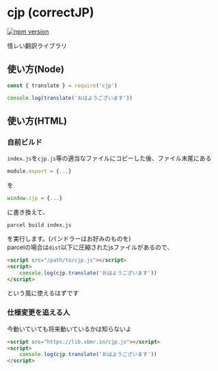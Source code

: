 # cjp (correctJP)

[![npm version](https://badge.fury.io/js/cjp.svg)](https://badge.fury.io/js/cjp)

怪レい翻訳ライブラリ

## 使い方(Node)

```js
const { translate } = require('cjp')

console.log(translate('おはようございます'))
```

## 使い方(HTML)

### 自前ビルド

`index.js`を`cjp.js`等の適当なファイルにコピーした後、ファイル末尾にある

```js
module.export = {...}
```

を

```js
window.cjp = {...}
```

に書き換えて、

```shell
parcel build index.js
```

を実行します。(バンドラーはお好みのものを)  
parcelの場合は`dist`以下に圧縮されたjsファイルがあるので、

```html
<script src="/path/to/cjp.js"></script>
<script>
    console.log(cjp.translate('おはようございます'))
</script>
```

という風に使えるはずです

### 仕様変更を追える人

今動いていても将来動いているかは知らないよ

```html
<script src="https://lib.sbmr.in/cjp.js"></script>
<script>
    console.log(cjp.translate('おはようございます'))
</script>
```
